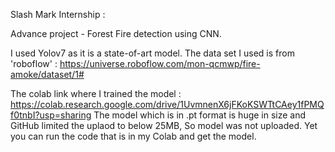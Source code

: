 Slash Mark Internship :

Advance project - Forest Fire detection using CNN.

I used Yolov7 as it is a state-of-art model.
The data set I used is from 'roboflow' : https://universe.roboflow.com/mon-qcmwp/fire-amoke/dataset/1#

The colab link where I trained the model : https://colab.research.google.com/drive/1UvmnenX6jFKoKSWTtCAey1fPMQf0tnbI?usp=sharing
The model which is in .pt format is huge in size and GitHub limited the uplaod to below 25MB, So model was not uploaded. Yet you can run the code that is in my Colab and get the model.

